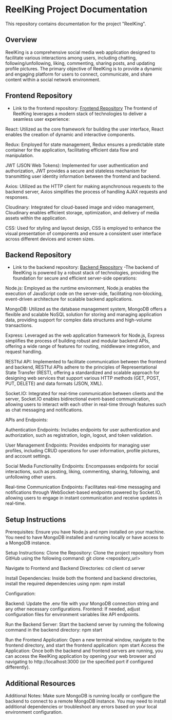 # ReelKing Project Documentation

This repository contains documentation for the project "ReelKing".

## Overview

ReelKing is a comprehensive social media web application designed to facilitate various interactions among users, including chatting, 
following/unfollowing, liking, commenting, sharing posts, and updating profile pictures. The primary objective of ReelKing is to provide 
a dynamic and engaging platform for users to connect, communicate, and share content within a social network environment.

## Frontend Repository

- Link to the frontend repository: [Frontend Repository](https://github.com/DilshaMujeeb/Social_Media_Client)
The frontend of ReelKing leverages a modern stack of technologies to deliver a seamless user experience:

React: Utilized as the core framework for building the user interface,
React enables the creation of dynamic and interactive components.

Redux: Employed for state management, Redux ensures a predictable state 
container for the application, facilitating efficient data flow and manipulation.

JWT (JSON Web Tokens): Implemented for user authentication and authorization, 
JWT provides a secure and stateless mechanism for transmitting user identity information between the frontend and backend.

Axios: Utilized as the HTTP client for making asynchronous requests to the backend server,
Axios simplifies the process of handling AJAX requests and responses.

Cloudinary: Integrated for cloud-based image and video management, 
Cloudinary enables efficient storage, optimization, and delivery of media assets within the application.

CSS: Used for styling and layout design, 
CSS is employed to enhance the visual presentation of components and ensure a consistent user interface across different devices and screen sizes.

## Backend Repository

- Link to the backend repository: [Backend Repository](https://github.com/DilshaMujeeb/Social_Media_server)
-The backend of ReelKing is powered by a robust stack of technologies,
providing the foundation for secure and efficient server-side operations:

Node.js: Employed as the runtime environment, 
Node.js enables the execution of JavaScript code on the server-side, facilitating non-blocking, 
event-driven architecture for scalable backend applications.

MongoDB: Utilized as the database management system, 
MongoDB offers a flexible and scalable NoSQL solution for storing and managing application data, 
providing support for complex data structures and high-volume transactions.

Express: Leveraged as the web application framework for Node.js, 
Express simplifies the process of building robust and modular backend APIs, 
offering a wide range of features for routing, middleware integration, and request handling.

RESTful API: Implemented to facilitate communication between the frontend and backend, 
RESTful APIs adhere to the principles of Representational State Transfer (REST), 
offering a standardized and scalable approach for designing web services that support various HTTP methods (GET, POST, PUT, DELETE) and data formats (JSON, XML).

Socket.IO: Integrated for real-time communication between clients and the server,
Socket.IO enables bidirectional event-based communication, 
allowing users to interact with each other in real-time through features such as chat messaging and notifications.

APIs and Endpoints:

Authentication Endpoints: Includes endpoints for user authentication and authorization, 
such as registration, login, logout, and token validation.

User Management Endpoints: Provides endpoints for managing user profiles, including CRUD operations for user information,
profile pictures, and account settings.

Social Media Functionality Endpoints: Encompasses endpoints for social interactions, 
such as posting, liking, commenting, sharing, following, and unfollowing other users.

Real-time Communication Endpoints: Facilitates real-time messaging and notifications through WebSocket-based endpoints powered by Socket.IO,
allowing users to engage in instant communication and receive updates in real-time.


## Setup Instructions

Prerequisites:
Ensure you have Node.js and npm installed on your machine.
You need to have MongoDB installed and running locally or have access to a MongoDB instance.

Setup Instructions:
Clone the Repository:
Clone the project repository from GitHub using the following command:
git clone <repository_url>

Navigate to Frontend and Backend Directories:
cd client
cd server

Install Dependencies:
Inside both the frontend and backend directories, install the required dependencies using npm:
npm install

Configuration:

Backend: Update the .env file with your MongoDB connection string and any other necessary configurations.
Frontend: If needed, adjust configuration files for environment variables like API endpoints.

Run the Backend Server:
Start the backend server by running the following command in the backend directory:
npm start

Run the Frontend Application:
Open a new terminal window, navigate to the frontend directory, and start the frontend application:
npm start
Access the Application:
Once both the backend and frontend servers are running, you can access the ReelKing application by opening your web browser and 
navigating to http://localhost:3000 (or the specified port if configured differently).




## Additional Resources

Additional Notes:
Make sure MongoDB is running locally or configure the backend to connect to a remote MongoDB instance.
You may need to install additional dependencies or troubleshoot any errors based on your local environment configuration.
